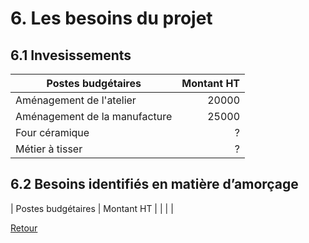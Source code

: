 # 6. Les besoins du projet

## 6.1 Invesissements

| Postes budgétaires | Montant HT |  
| ------------------ | ---------: |
| Aménagement de l'atelier |   20000    |  
| Aménagement de la manufacture |   25000    |  
| Four céramique |   ?    |  
| Métier à tisser |   ?    |  

## 6.2 Besoins identifiés en matière d’amorçage

| Postes budgétaires | Montant HT |
|                    |            |


[Retour](README.md)
